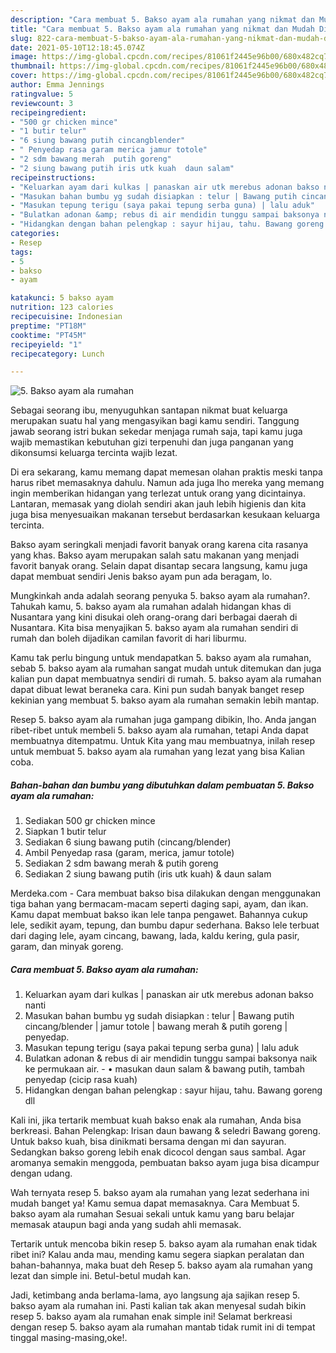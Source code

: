 ```yaml
---
description: "Cara membuat 5. Bakso ayam ala rumahan yang nikmat dan Mudah Dibuat"
title: "Cara membuat 5. Bakso ayam ala rumahan yang nikmat dan Mudah Dibuat"
slug: 822-cara-membuat-5-bakso-ayam-ala-rumahan-yang-nikmat-dan-mudah-dibuat
date: 2021-05-10T12:18:45.074Z
image: https://img-global.cpcdn.com/recipes/81061f2445e96b00/680x482cq70/5-bakso-ayam-ala-rumahan-foto-resep-utama.jpg
thumbnail: https://img-global.cpcdn.com/recipes/81061f2445e96b00/680x482cq70/5-bakso-ayam-ala-rumahan-foto-resep-utama.jpg
cover: https://img-global.cpcdn.com/recipes/81061f2445e96b00/680x482cq70/5-bakso-ayam-ala-rumahan-foto-resep-utama.jpg
author: Emma Jennings
ratingvalue: 5
reviewcount: 3
recipeingredient:
- "500 gr chicken mince"
- "1 butir telur"
- "6 siung bawang putih cincangblender"
- " Penyedap rasa garam merica jamur totole"
- "2 sdm bawang merah  putih goreng"
- "2 siung bawang putih iris utk kuah  daun salam"
recipeinstructions:
- "Keluarkan ayam dari kulkas | panaskan air utk merebus adonan bakso nanti"
- "Masukan bahan bumbu yg sudah disiapkan : telur | Bawang putih cincang/blender | jamur totole | bawang merah &amp; putih goreng | penyedap."
- "Masukan tepung terigu (saya pakai tepung serba guna) | lalu aduk"
- "Bulatkan adonan &amp; rebus di air mendidin tunggu sampai baksonya naik ke permukaan air. • masukan daun salam &amp; bawang putih, tambah penyedap (cicip rasa kuah)"
- "Hidangkan dengan bahan pelengkap : sayur hijau, tahu. Bawang goreng dll"
categories:
- Resep
tags:
- 5
- bakso
- ayam

katakunci: 5 bakso ayam 
nutrition: 123 calories
recipecuisine: Indonesian
preptime: "PT18M"
cooktime: "PT45M"
recipeyield: "1"
recipecategory: Lunch

---
```



![5. Bakso ayam ala rumahan](https://img-global.cpcdn.com/recipes/81061f2445e96b00/680x482cq70/5-bakso-ayam-ala-rumahan-foto-resep-utama.jpg)

Sebagai seorang ibu, menyuguhkan santapan nikmat buat keluarga merupakan suatu hal yang mengasyikan bagi kamu sendiri. Tanggung jawab seorang istri bukan sekedar menjaga rumah saja, tapi kamu juga wajib memastikan kebutuhan gizi terpenuhi dan juga panganan yang dikonsumsi keluarga tercinta wajib lezat.

Di era  sekarang, kamu memang dapat memesan olahan praktis meski tanpa harus ribet memasaknya dahulu. Namun ada juga lho mereka yang memang ingin memberikan hidangan yang terlezat untuk orang yang dicintainya. Lantaran, memasak yang diolah sendiri akan jauh lebih higienis dan kita juga bisa menyesuaikan makanan tersebut berdasarkan kesukaan keluarga tercinta. 

Bakso ayam seringkali menjadi favorit banyak orang karena cita rasanya yang khas. Bakso ayam merupakan salah satu makanan yang menjadi favorit banyak orang. Selain dapat disantap secara langsung, kamu juga dapat membuat sendiri Jenis bakso ayam pun ada beragam, lo.

Mungkinkah anda adalah seorang penyuka 5. bakso ayam ala rumahan?. Tahukah kamu, 5. bakso ayam ala rumahan adalah hidangan khas di Nusantara yang kini disukai oleh orang-orang dari berbagai daerah di Nusantara. Kita bisa menyajikan 5. bakso ayam ala rumahan sendiri di rumah dan boleh dijadikan camilan favorit di hari liburmu.

Kamu tak perlu bingung untuk mendapatkan 5. bakso ayam ala rumahan, sebab 5. bakso ayam ala rumahan sangat mudah untuk ditemukan dan juga kalian pun dapat membuatnya sendiri di rumah. 5. bakso ayam ala rumahan dapat dibuat lewat beraneka cara. Kini pun sudah banyak banget resep kekinian yang membuat 5. bakso ayam ala rumahan semakin lebih mantap.

Resep 5. bakso ayam ala rumahan juga gampang dibikin, lho. Anda jangan ribet-ribet untuk membeli 5. bakso ayam ala rumahan, tetapi Anda dapat membuatnya ditempatmu. Untuk Kita yang mau membuatnya, inilah resep untuk membuat 5. bakso ayam ala rumahan yang lezat yang bisa Kalian coba.

<!--inarticleads1-->

##### Bahan-bahan dan bumbu yang dibutuhkan dalam pembuatan 5. Bakso ayam ala rumahan:

1. Sediakan 500 gr chicken mince
1. Siapkan 1 butir telur
1. Sediakan 6 siung bawang putih (cincang/blender)
1. Ambil  Penyedap rasa (garam, merica, jamur totole)
1. Sediakan 2 sdm bawang merah &amp; putih goreng
1. Sediakan 2 siung bawang putih (iris utk kuah) &amp; daun salam


Merdeka.com - Cara membuat bakso bisa dilakukan dengan menggunakan tiga bahan yang bermacam-macam seperti daging sapi, ayam, dan ikan. Kamu dapat membuat bakso ikan lele tanpa pengawet. Bahannya cukup lele, sedikit ayam, tepung, dan bumbu dapur sederhana. Bakso lele terbuat dari daging lele, ayam cincang, bawang, lada, kaldu kering, gula pasir, garam, dan minyak goreng. 

<!--inarticleads2-->

##### Cara membuat 5. Bakso ayam ala rumahan:

1. Keluarkan ayam dari kulkas | panaskan air utk merebus adonan bakso nanti
1. Masukan bahan bumbu yg sudah disiapkan : telur | Bawang putih cincang/blender | jamur totole | bawang merah &amp; putih goreng | penyedap.
1. Masukan tepung terigu (saya pakai tepung serba guna) | lalu aduk
1. Bulatkan adonan &amp; rebus di air mendidin tunggu sampai baksonya naik ke permukaan air. - • masukan daun salam &amp; bawang putih, tambah penyedap (cicip rasa kuah)
1. Hidangkan dengan bahan pelengkap : sayur hijau, tahu. Bawang goreng dll


Kali ini, jika tertarik membuat kuah bakso enak ala rumahan, Anda bisa berkreasi. Bahan Pelengkap⁣: Irisan daun bawang &amp; seledri⁣ Bawang goreng. Untuk bakso kuah, bisa dinikmati bersama dengan mi dan sayuran. Sedangkan bakso goreng lebih enak dicocol dengan saus sambal. Agar aromanya semakin menggoda, pembuatan bakso ayam juga bisa dicampur dengan udang. 

Wah ternyata resep 5. bakso ayam ala rumahan yang lezat sederhana ini mudah banget ya! Kamu semua dapat memasaknya. Cara Membuat 5. bakso ayam ala rumahan Sesuai sekali untuk kamu yang baru belajar memasak ataupun bagi anda yang sudah ahli memasak.

Tertarik untuk mencoba bikin resep 5. bakso ayam ala rumahan enak tidak ribet ini? Kalau anda mau, mending kamu segera siapkan peralatan dan bahan-bahannya, maka buat deh Resep 5. bakso ayam ala rumahan yang lezat dan simple ini. Betul-betul mudah kan. 

Jadi, ketimbang anda berlama-lama, ayo langsung aja sajikan resep 5. bakso ayam ala rumahan ini. Pasti kalian tak akan menyesal sudah bikin resep 5. bakso ayam ala rumahan enak simple ini! Selamat berkreasi dengan resep 5. bakso ayam ala rumahan mantab tidak rumit ini di tempat tinggal masing-masing,oke!.


